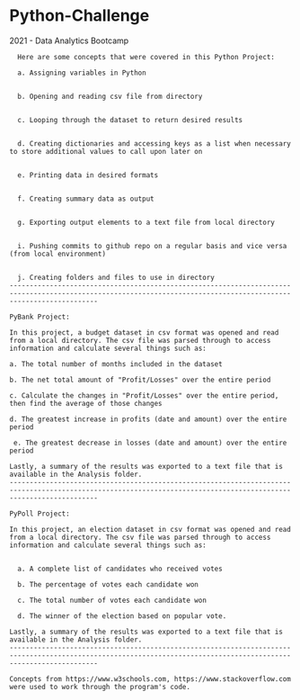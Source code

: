 # Python-Challenge


2021 - Data Analytics Bootcamp


      Here are some concepts that were covered in this Python Project:

      a. Assigning variables in Python
  
  
      b. Opening and reading csv file from directory
  
  
      c. Looping through the dataset to return desired results
  
  
      d. Creating dictionaries and accessing keys as a list when necessary to store additional values to call upon later on
  
  
      e. Printing data in desired formats 
  
  
      f. Creating summary data as output
  
  
      g. Exporting output elements to a text file from local directory
      
      
      i. Pushing commits to github repo on a regular basis and vice versa (from local environment)
      
      
      j. Creating folders and files to use in directory
    ------------------------------------------------------------------------------------------------------------------------------------------------------------------
    
    PyBank Project:
    
    In this project, a budget dataset in csv format was opened and read from a local directory. The csv file was parsed through to access information and calculate several things such as:
    
    a. The total number of months included in the dataset

    b. The net total amount of "Profit/Losses" over the entire period

    c. Calculate the changes in "Profit/Losses" over the entire period, then find the average of those changes

    d. The greatest increase in profits (date and amount) over the entire period

     e. The greatest decrease in losses (date and amount) over the entire period
   
    Lastly, a summary of the results was exported to a text file that is available in the Analysis folder. 
    ------------------------------------------------------------------------------------------------------------------------------------------------------------------
    
    PyPoll Project:
    
    In this project, an election dataset in csv format was opened and read from a local directory. The csv file was parsed through to access information and calculate several things such as:
    

      a. A complete list of candidates who received votes

      b. The percentage of votes each candidate won

      c. The total number of votes each candidate won

      d. The winner of the election based on popular vote.
 
    Lastly, a summary of the results was exported to a text file that is available in the Analysis folder. 
    ------------------------------------------------------------------------------------------------------------------------------------------------------------------
    
    Concepts from https://www.w3schools.com, https://www.stackoverflow.com were used to work through the program's code. 

